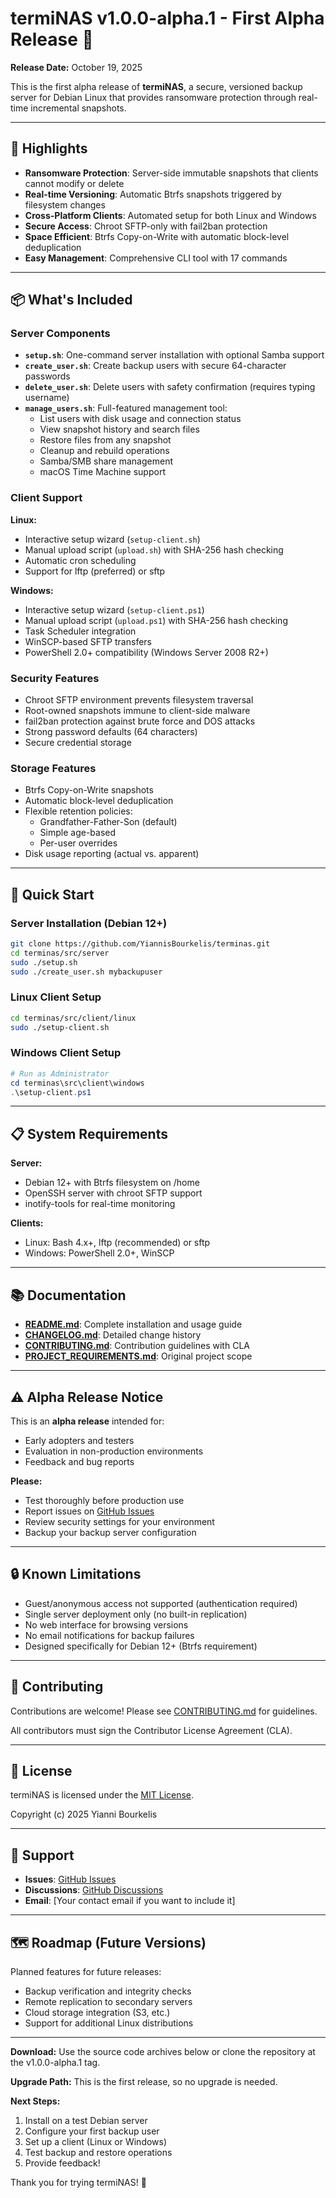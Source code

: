 # termiNAS v1.0.0-alpha.1 - First Alpha Release 🎉

**Release Date:** October 19, 2025

This is the first alpha release of **termiNAS**, a secure, versioned backup server for Debian Linux that provides ransomware protection through real-time incremental snapshots.

---

## 🌟 Highlights

- **Ransomware Protection**: Server-side immutable snapshots that clients cannot modify or delete
- **Real-time Versioning**: Automatic Btrfs snapshots triggered by filesystem changes
- **Cross-Platform Clients**: Automated setup for both Linux and Windows
- **Secure Access**: Chroot SFTP-only with fail2ban protection
- **Space Efficient**: Btrfs Copy-on-Write with automatic block-level deduplication
- **Easy Management**: Comprehensive CLI tool with 17 commands

---

## 📦 What's Included

### Server Components
- **`setup.sh`**: One-command server installation with optional Samba support
- **`create_user.sh`**: Create backup users with secure 64-character passwords
- **`delete_user.sh`**: Delete users with safety confirmation (requires typing username)
- **`manage_users.sh`**: Full-featured management tool:
  - List users with disk usage and connection status
  - View snapshot history and search files
  - Restore files from any snapshot
  - Cleanup and rebuild operations
  - Samba/SMB share management
  - macOS Time Machine support

### Client Support
**Linux:**
- Interactive setup wizard (`setup-client.sh`)
- Manual upload script (`upload.sh`) with SHA-256 hash checking
- Automatic cron scheduling
- Support for lftp (preferred) or sftp

**Windows:**
- Interactive setup wizard (`setup-client.ps1`)
- Manual upload script (`upload.ps1`) with SHA-256 hash checking
- Task Scheduler integration
- WinSCP-based SFTP transfers
- PowerShell 2.0+ compatibility (Windows Server 2008 R2+)

### Security Features
- Chroot SFTP environment prevents filesystem traversal
- Root-owned snapshots immune to client-side malware
- fail2ban protection against brute force and DOS attacks
- Strong password defaults (64 characters)
- Secure credential storage

### Storage Features
- Btrfs Copy-on-Write snapshots
- Automatic block-level deduplication
- Flexible retention policies:
  - Grandfather-Father-Son (default)
  - Simple age-based
  - Per-user overrides
- Disk usage reporting (actual vs. apparent)

---

## 🚀 Quick Start

### Server Installation (Debian 12+)
```bash
git clone https://github.com/YiannisBourkelis/terminas.git
cd terminas/src/server
sudo ./setup.sh
sudo ./create_user.sh mybackupuser
```

### Linux Client Setup
```bash
cd terminas/src/client/linux
sudo ./setup-client.sh
```

### Windows Client Setup
```powershell
# Run as Administrator
cd terminas\src\client\windows
.\setup-client.ps1
```

---

## 📋 System Requirements

**Server:**
- Debian 12+ with Btrfs filesystem on /home
- OpenSSH server with chroot SFTP support
- inotify-tools for real-time monitoring

**Clients:**
- Linux: Bash 4.x+, lftp (recommended) or sftp
- Windows: PowerShell 2.0+, WinSCP

---

## 📚 Documentation

- **[README.md](README.md)**: Complete installation and usage guide
- **[CHANGELOG.md](CHANGELOG.md)**: Detailed change history
- **[CONTRIBUTING.md](CONTRIBUTING.md)**: Contribution guidelines with CLA
- **[PROJECT_REQUIREMENTS.md](PROJECT_REQUIREMENTS.md)**: Original project scope

---

## ⚠️ Alpha Release Notice

This is an **alpha release** intended for:
- Early adopters and testers
- Evaluation in non-production environments
- Feedback and bug reports

**Please:**
- Test thoroughly before production use
- Report issues on [GitHub Issues](https://github.com/YiannisBourkelis/terminas/issues)
- Review security settings for your environment
- Backup your backup server configuration

---

## 🔒 Known Limitations

- Guest/anonymous access not supported (authentication required)
- Single server deployment only (no built-in replication)
- No web interface for browsing versions
- No email notifications for backup failures
- Designed specifically for Debian 12+ (Btrfs requirement)

---

## 🤝 Contributing

Contributions are welcome! Please see [CONTRIBUTING.md](CONTRIBUTING.md) for guidelines.

All contributors must sign the Contributor License Agreement (CLA).

---

## 📄 License

termiNAS is licensed under the [MIT License](LICENSE).

Copyright (c) 2025 Yianni Bourkelis

---

## 🙏 Support

- **Issues**: [GitHub Issues](https://github.com/YiannisBourkelis/terminas/issues)
- **Discussions**: [GitHub Discussions](https://github.com/YiannisBourkelis/terminas/discussions)
- **Email**: [Your contact email if you want to include it]

---

## 🗺️ Roadmap (Future Versions)

Planned features for future releases:
- Backup verification and integrity checks
- Remote replication to secondary servers
- Cloud storage integration (S3, etc.)
- Support for additional Linux distributions

---

**Download:** Use the source code archives below or clone the repository at the v1.0.0-alpha.1 tag.

**Upgrade Path:** This is the first release, so no upgrade is needed.

**Next Steps:**
1. Install on a test Debian server
2. Configure your first backup user
3. Set up a client (Linux or Windows)
4. Test backup and restore operations
5. Provide feedback!

Thank you for trying termiNAS! 🚀
